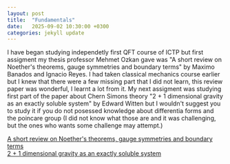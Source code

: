 ```yaml
---
layout: post
title:  "Fundamentals"
date:   2025-09-02 10:30:00 +0300
categories: jekyll update
---
```


I have began studying independetly  first QFT course of ICTP but first assigment my thesis professor Mehmet Ozkan gave was "A short review on Noether's theorems, gauge symmetries and boundary terms" by Maximo Banados and Ignacio Reyes. I had taken classical mechanics course earlier but I knew that there were a few missing part that I did not learn, this  review paper was wonderful, I learnt a lot from it.
 My next assigment was studying first part of the paper about Chern Simons theory "2 + 1 dimensional gravity as an exactly soluble system"  by Edward Witten but I wouldn't suggest you to study it if you do not posessed knowledge about differentia forms and the poincare group (I did not know what those are and it was challenging, but the ones who wants some challenge may attempt.)

[A short review on Noether's theorems, gauge symmetries and boundary terms](/assets/files/Review.pdf)<br>
[2 + 1 dimensional gravity as an exactly soluble system](/assets/files/witten.pdf)<br>